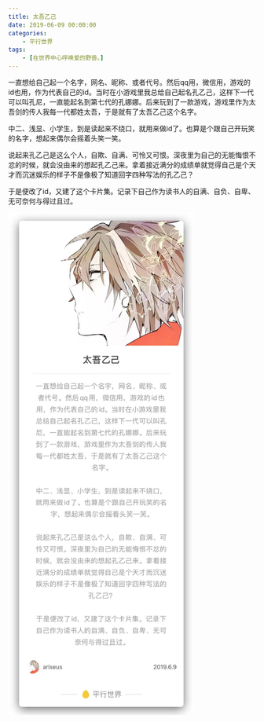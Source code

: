```yaml
---
title: 太吾乙己
date: 2019-06-09 00:00:00
categories:
    - 平行世界
tags:
    - [在世界中心呼唤爱的野兽。]
---
```


<div class="eva-cn">

一直想给自己起一个名字，网名、昵称、或者代号。然后qq用，微信用，游戏的id也用，作为代表自己的id。当时在小游戏里我总给自己起名孔乙己，这样下一代可以叫孔尼，一直能起名到第七代的孔娜娜。后来玩到了一款游戏，游戏里作为太吾剑的传人我每一代都姓太吾，于是就有了太吾乙己这个名字。

中二、浅显、小学生，到是读起来不绕口，就用来做id了。也算是个跟自己开玩笑的名字，想起来偶尔会摇着头笑一笑。

说起来孔乙己是这么个人，自欺、自满、可怜又可恨。深夜里为自己的无能悔恨不忿的时候，就会没由来的想起孔乙己来。拿着接近满分的成绩单就觉得自己是个天才而沉迷娱乐的样子不是像极了知道回字四种写法的孔乙己？

于是便改了id，又建了这个卡片集。记录下自己作为读书人的自满、自负、自卑、无可奈何与得过且过。

</div>

![](/images/taiwuyiji.jpg)
